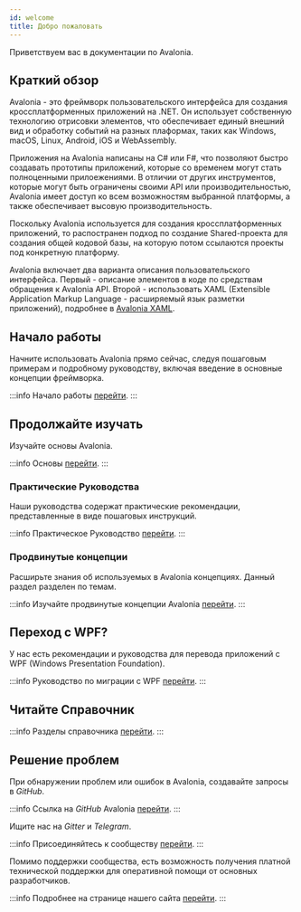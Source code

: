```yaml
---
id: welcome
title: Добро пожаловать
---
```


Приветствуем вас в документации по Avalonia.

## Краткий обзор
Avalonia - это фреймворк пользовательского интерфейса для создания кроссплатформенных приложений на .NET.
Он использует собственную технологию отрисовки элементов, 
что обеспечивает единый внешний вид и обработку событий на разных плаформах, таких как
Windows, macOS, Linux, Android, iOS и WebAssembly.

Приложения на Avalonia написаны на C# или F#, что позволяют быстро создавать прототипы приложений, которые со временем могут стать полноценными прилоежениями.
В отличии от других инструментов, которые могут быть ограничены своими API или производительностью, Avalonia имеет доступ ко всем возможностям выбранной платформы, а также обеспечивает высовую производительность.

Поскольку Avalonia используется для создания кроссплатформенных приложений, 
то распостранен подход по создание Shared-проекта для создания общей кодовой базы, на которую потом ссылаются проекты под конкретную платформу.

Avalonia включает два варианта описания пользовательского интерфейса.
Первый - описание элементов в коде по средствам обращения к Avalonia API.
Второй - использовать XAML (Extensible Application Markup Language - расширяемый язык разметки приложений), подробнее в [Avalonia XAML](basics/user-interface/introduction-to-xaml).

## Начало работы

Начните использовать Avalonia прямо сейчас, следуя пошаговым примерам и подробному руководству, включая введение в основные концепции фреймворка.

:::info
Начало работы [перейти](get-started).
:::

## Продолжайте изучать

Изучайте основы Avalonia.

:::info
Основы [перейти](basics).
:::

### Практические Руководства

Наши руководства содержат практические рекомендации, представленные в виде пошаговых инструкций.

:::info
Практическое Руководство [перейти](guides).
:::

### Продвинутые концепции

Расширьте знания об используемых в Avalonia концепциях. Данный раздел разделен по темам.

:::info
Изучайте продвинутые концепции Avalonia [перейти](concepts).
:::

## Переход с WPF?

У нас есть рекомендации и руководства для перевода приложений с WPF (Windows Presentation Foundation).

:::info
Руководство по миграции с WPF [перейти](get-started/wpf).
:::

## Читайте Справочник

:::info
Разделы справочника [перейти](reference).
:::

## Решение проблем

При обнаружении проблем или ошибок в Avalonia, создавайте запросы в _GitHub_.

:::info
Ссылка на _GitHub_ Avalonia [перейти](https://github.com/AvaloniaUI/Avalonia).
:::

Ищите нас на _Gitter_ и _Telegram_.

:::info
Присоединяйтесь к сообществу [перейти](community.md).
:::

Помимо поддержки сообщества, есть возможность получения платной технической поддержки для оперативной помощи от основных разработчиков.

:::info
Подробнее на странице нашего сайта [перейти](https://avaloniaui.net/Support).
:::
